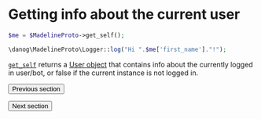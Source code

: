 # Getting info about the current user

```php
$me = $MadelineProto->get_self();

\danog\MadelineProto\Logger::log("Hi ".$me['first_name']."!");
```

[`get_self`](https://docs.madelineproto.xyz/get_self.html) returns a [User object](../API_docs/types/User.html) that contains info about the currently logged in user/bot, or false if the current instance is not logged in.

<form action="https://docs.madelineproto.xyz/docs/SETTINGS.html"><input type="submit" value="Previous section" /></form><form action="https://docs.madelineproto.xyz/docs/EXCEPTIONS.html"><input type="submit" value="Next section" /></form>
